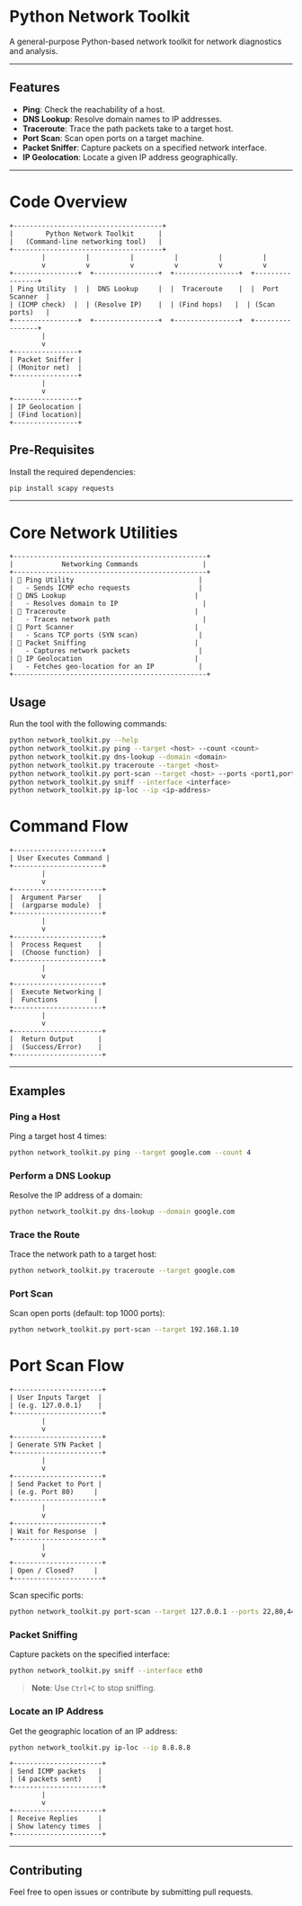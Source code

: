 # Python Network Toolkit

A general-purpose Python-based network toolkit for network diagnostics and analysis.

---

## Features
- **Ping**: Check the reachability of a host.
- **DNS Lookup**: Resolve domain names to IP addresses.
- **Traceroute**: Trace the path packets take to a target host.
- **Port Scan**: Scan open ports on a target machine.
- **Packet Sniffer**: Capture packets on a specified network interface.
- **IP Geolocation**: Locate a given IP address geographically.

---

# Code Overview
```
+-------------------------------------+
|        Python Network Toolkit      |
|   (Command-line networking tool)   |
+-------------------------------------+
        |          |          |          |          |          |
        v          v          v          v          v          v
+----------------+  +----------------+  +----------------+  +----------------+  
| Ping Utility  |  |  DNS Lookup     |  |  Traceroute    |  |  Port Scanner  |
| (ICMP check)  |  | (Resolve IP)    |  | (Find hops)   |  | (Scan ports)   |
+----------------+  +----------------+  +----------------+  +----------------+
        |          
        v          
+----------------+
| Packet Sniffer | 
| (Monitor net)  |
+----------------+
        |
        v
+----------------+
| IP Geolocation |
| (Find location)|
+----------------+
```

## Pre-Requisites
Install the required dependencies:
```bash
pip install scapy requests
```

---

# Core Network Utilities

```
+------------------------------------------------+
|            Networking Commands                |
+------------------------------------------------+
| 🔹 Ping Utility                               |
|   - Sends ICMP echo requests                 |
| 🔹 DNS Lookup                                |
|   - Resolves domain to IP                     |
| 🔹 Traceroute                                |
|   - Traces network path                       |
| 🔹 Port Scanner                              |
|   - Scans TCP ports (SYN scan)               |
| 🔹 Packet Sniffing                           |
|   - Captures network packets                 |
| 🔹 IP Geolocation                            |
|   - Fetches geo-location for an IP           |
+------------------------------------------------+
```


## Usage
Run the tool with the following commands:
```bash
python network_toolkit.py --help
python network_toolkit.py ping --target <host> --count <count>
python network_toolkit.py dns-lookup --domain <domain>
python network_toolkit.py traceroute --target <host>
python network_toolkit.py port-scan --target <host> --ports <port1,port2,...>
python network_toolkit.py sniff --interface <interface>
python network_toolkit.py ip-loc --ip <ip-address>
```

# Command Flow
```
+----------------------+
| User Executes Command |
+----------------------+
        |
        v
+----------------------+
|  Argument Parser    |
|  (argparse module)  |
+----------------------+
        |
        v
+----------------------+
|  Process Request    |
|  (Choose function)  |
+----------------------+
        |
        v
+----------------------+
|  Execute Networking |
|  Functions         |
+----------------------+
        |
        v
+----------------------+
|  Return Output      |
|  (Success/Error)    |
+----------------------+
```
---

## Examples

### Ping a Host
Ping a target host 4 times:
```bash
python network_toolkit.py ping --target google.com --count 4
```

### Perform a DNS Lookup
Resolve the IP address of a domain:
```bash
python network_toolkit.py dns-lookup --domain google.com
```

### Trace the Route
Trace the network path to a target host:
```bash
python network_toolkit.py traceroute --target google.com
```

### Port Scan
Scan open ports (default: top 1000 ports):
```bash
python network_toolkit.py port-scan --target 192.168.1.10
```

# Port Scan Flow 

```
+----------------------+
| User Inputs Target  |
| (e.g. 127.0.0.1)    |
+----------------------+
        |
        v
+----------------------+
| Generate SYN Packet |
+----------------------+
        |
        v
+----------------------+
| Send Packet to Port |
| (e.g. Port 80)     |
+----------------------+
        |
        v
+----------------------+
| Wait for Response  |
+----------------------+
        |
        v
+----------------------+
| Open / Closed?     |
+----------------------+

```

Scan specific ports:
```bash
python network_toolkit.py port-scan --target 127.0.0.1 --ports 22,80,443
```

### Packet Sniffing
Capture packets on the specified interface:
```bash
python network_toolkit.py sniff --interface eth0
```
> **Note**: Use `Ctrl+C` to stop sniffing.

### Locate an IP Address
Get the geographic location of an IP address:
```bash
python network_toolkit.py ip-loc --ip 8.8.8.8
```

```
+----------------------+
| Send ICMP packets   |
| (4 packets sent)    |
+----------------------+
        |
        v
+----------------------+
| Receive Replies     |
| Show latency times  |
+----------------------+
```


---

## Contributing
Feel free to open issues or contribute by submitting pull requests.

